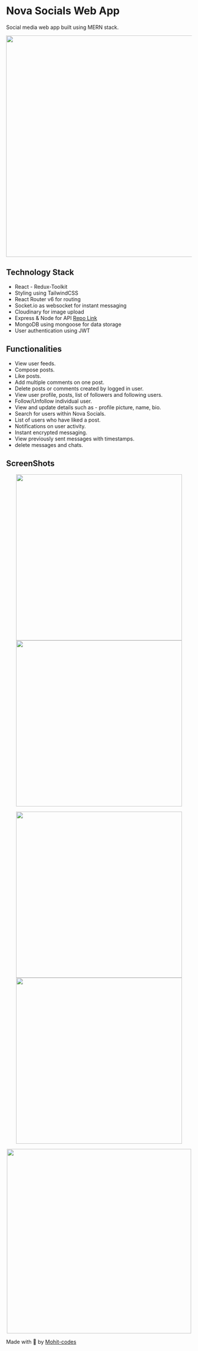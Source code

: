 # Nova Socials Web App
Social media web app built using MERN stack.


<img src="https://user-images.githubusercontent.com/40515852/147809882-ac6096fe-a37e-4a21-a960-76c905a1f361.jpg" width=600px />


## Technology Stack
- React - Redux-Toolkit
- Styling using TailwindCSS
- React Router v6 for routing
- Socket.io as websocket for instant messaging
- Cloudinary for image upload
- Express & Node for API [Repo Link](https://github.com/mohit-codes/social-media--backend)
- MongoDB using mongoose for data storage
- User authentication using JWT

## Functionalities
- View user feeds.
- Compose posts.
- Like posts.
- Add multiple comments on one post.
- Delete posts or comments created by logged in user.
- View user profile, posts, list of followers and following users.
- Follow/Unfollow individual user.
- View and update details such as - profile picture, name, bio.
- Search for users within Nova Socials.
- List of users who have liked a post.
- Notifications on user activity.
- Instant encrypted messaging.
- View previously sent messages with timestamps.
- delete messages and chats.

## ScreenShots
<div>
  <p align="center" width="100%">
    <img width="450px" src="https://user-images.githubusercontent.com/40515852/147810057-1bdc1a25-c228-40b8-9a5c-8cd63d45a934.png" >
    <img width="450px" src="https://user-images.githubusercontent.com/40515852/147810070-a462c74a-5d5d-42f5-9111-16480cfa4ace.png" >
    
  </p>
<p align="center" width="100%">
  <img width="450px" src="https://user-images.githubusercontent.com/40515852/147810075-68871e1b-6d7d-45ce-afdc-80a07e1ad915.png" >
  <img src="https://user-images.githubusercontent.com/40515852/147810077-a769ef9a-00c0-4a54-8783-695731864852.png" width=450px />
</p>
  <p align="center" width="100%">
    <img src="https://user-images.githubusercontent.com/40515852/147810081-5e6a38d8-4e7a-4c85-b086-6034730d3373.png" width=500px />
  </p>
</div>

Made with 💛 by [Mohit-codes](https://twitter.com/Mohit_codes)
